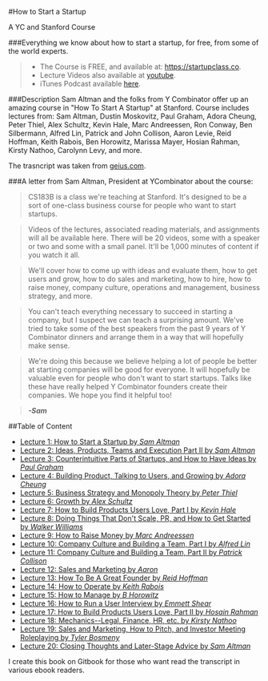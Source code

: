 #How to Start a Startup

A YC and Stanford Course

###Everything we know about how to start a startup, for free, from some of the world experts.

>* The Course is FREE, and available at: https://startupclass.co.
>* Lecture Videos also available at [youtube](https://www.youtube.com/channel/UCxIJaCMEptJjxmmQgGFsnCg).
>* iTunes Podcast available [here](https://itunes.apple.com/us/podcast/how-to-start-a-startup/id922398209?mt=2).

###Description
Sam Altman and the folks from Y Combinator offer up an amazing course in "How To Start A Startup" at Stanford. Course includes lectures from: Sam Altman, Dustin Moskovitz, Paul Graham, Adora Cheung, Peter Thiel, Alex Schultz, Kevin Hale, Marc Andreessen, Ron Conway, Ben Silbermann, Alfred Lin, Patrick and John Collison, Aaron Levie, Reid Hoffman, Keith Rabois, Ben Horowitz, Marissa Mayer, Hosian Rahman, Kirsty Nathoo, Carolynn Levy, and more.

The trasncript was taken from [geius.com](http://genius.com/albums/Sam-altman/How-to-start-a-startup-cs183b).

###A letter from Sam Altman, President at YCombinator about the course:

>CS183B is a class we're teaching at Stanford. It's designed to be a sort of one-class business course for people who want to start startups.

>Videos of the lectures, associated reading materials, and assignments will all be available here. There will be 20 videos, some with a speaker or two and some with a small panel. It'll be 1,000 minutes of content if you watch it all. 

>We'll cover how to come up with ideas and evaluate them, how to get users and grow, how to do sales and marketing, how to hire, how to raise money, company culture, operations and management, business strategy, and more. 

>You can't teach everything necessary to succeed in starting a company, but I suspect we can teach a surprising amount. We've tried to take some of the best speakers from the past 9 years of Y Combinator dinners and arrange them in a way that will hopefully make sense.

>We're doing this because we believe helping a lot of people be better at starting companies will be good for everyone. It will hopefully be valuable even for people who don't want to start startups. 
Talks like these have really helped Y Combinator founders create their companies. We hope you find it helpful too! 

>***-Sam*** 

##Table of Content

* [Lecture 1: How to Start a Startup by *Sam Altman*](Lecture01.md)
* [Lecture 2: Ideas, Products, Teams and Execution Part II by *Sam Altman*](Lecture02.md)
* [Lecture 3: Counterintuitive Parts of Startups, and How to Have Ideas by *Paul Graham*](Lecture03.md)
* [Lecture 4: Building Product, Talking to Users, and Growing by *Adora Cheung*](Lecture04.md)
* [Lecture 5: Business Strategy and Monopoly Theory by *Peter Thiel*](Lecture05.md)
* [Lecture 6: Growth by *Alex Schultz*](Lecture06.md)
* [Lecture 7: How to Build Products Users Love, Part I by *Kevin Hale*](Lecture07.md)
* [Lecture 8: Doing Things That Don't Scale, PR, and How to Get Started by *Walker Williams*](Lecture08.md)
* [Lecture 9: How to Raise Money by *Marc Andreessen*](Lecture09.md)
* [Lecture 10: Company Culture and Building a Team, Part I by *Alfred Lin*](Lecture10.md)
* [Lecture 11: Company Culture and Building a Team, Part II by *Patrick Collison*](Lecture11.md)
* [Lecture 12: Sales and Marketing by *Aaron*](Lecture12.md)
* [Lecture 13: How To Be A Great Founder by *Reid Hoffman*](Lecture13.md)
* [Lecture 14: How to Operate by *Keith Rabois*](Lecture14.md)
* [Lecture 15: How to Manage by *B Horowitz*](Lecture15.md)
* [Lecture 16: How to Run a User Interview by *Emmett Shear*](Lecture16.md)
* [Lecture 17: How to Build Products Users Love, Part II by *Hosain Rahman*](Lecture17.md)
* [Lecture 18: Mechanics--Legal, Finance, HR, etc. by *Kirsty Nathoo*](Lecture18.md)
* [Lecture 19: Sales and Marketing, How to Pitch, and Investor Meeting Roleplaying by *Tyler Bosmeny*](Lecture19.md)
* [Lecture 20: Closing Thoughts and Later-Stage Advice by *Sam Altman*](Lecture20.md)


I create this book on Gitbook for those who want read the transcript in various ebook readers.